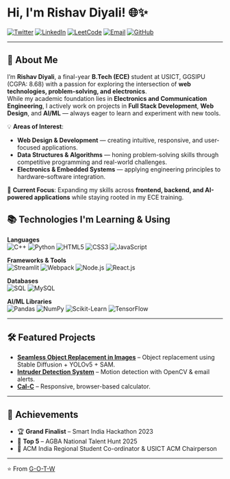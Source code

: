 # Hi, I'm Rishav Diyali! 🌐✨

[![Twitter](https://img.shields.io/badge/Twitter-1DA1F2?style=flat-square&logo=twitter&logoColor=white)](https://twitter.com/)
[![LinkedIn](https://img.shields.io/badge/LinkedIn-0A66C2?style=flat-square&logo=linkedin&logoColor=white)](https://linkedin.com/in/rishavdiyali)
[![LeetCode](https://img.shields.io/badge/LeetCode-FFA116?style=flat-square&logo=leetcode&logoColor=white)](https://leetcode.com/u/o51ZeCueE5/)
[![Email](https://img.shields.io/badge/Email-D14836?style=flat-square&logo=gmail&logoColor=white)](mailto:rishavdiyali@gmail.com)
[![GitHub](https://img.shields.io/badge/GitHub-181717?style=flat-square&logo=github&logoColor=white)](https://github.com/G-O-T-W)

---

## 🚀 About Me  

I’m **Rishav Diyali**, a final-year **B.Tech (ECE)** student at USICT, GGSIPU (CGPA: 8.68) with a passion for exploring the intersection of **web technologies, problem-solving, and electronics**.  
While my academic foundation lies in **Electronics and Communication Engineering**, I actively work on projects in **Full Stack Development**, **Web Design**, and **AI/ML** — always eager to learn and experiment with new tools.  

💡 **Areas of Interest**:  
- **Web Design & Development** — creating intuitive, responsive, and user-focused applications.  
- **Data Structures & Algorithms** — honing problem-solving skills through competitive programming and real-world challenges.  
- **Electronics & Embedded Systems** — applying engineering principles to hardware–software integration.  

📌 **Current Focus**: Expanding my skills across **frontend, backend, and AI-powered applications** while staying rooted in my ECE training.  


## 📚 Technologies I'm Learning & Using  

**Languages**  
![C++](https://img.shields.io/badge/C++-00599C?style=flat-square&logo=cplusplus&logoColor=white)
![Python](https://img.shields.io/badge/Python-3776AB?style=flat-square&logo=python&logoColor=white)
![HTML5](https://img.shields.io/badge/HTML5-E34F26?style=flat-square&logo=html5&logoColor=white)
![CSS3](https://img.shields.io/badge/CSS3-1572B6?style=flat-square&logo=css3&logoColor=white)
![JavaScript](https://img.shields.io/badge/JavaScript-F7DF1E?style=flat-square&logo=javascript&logoColor=black)

**Frameworks & Tools**  
![Streamlit](https://img.shields.io/badge/Streamlit-FF4B4B?style=flat-square&logo=streamlit&logoColor=white)
![Webpack](https://img.shields.io/badge/Webpack-8DD6F9?style=flat-square&logo=webpack&logoColor=black)
![Node.js](https://img.shields.io/badge/Node.js-339933?style=flat-square&logo=node-dot-js&logoColor=white)
![React.js](https://img.shields.io/badge/React-20232A?style=flat-square&logo=react&logoColor=61DAFB)

**Databases**  
![SQL](https://img.shields.io/badge/SQL-003B57?style=flat-square&logo=sqlite&logoColor=white)
![MySQL](https://img.shields.io/badge/MySQL-4479A1?style=flat-square&logo=mysql&logoColor=white)

**AI/ML Libraries**  
![Pandas](https://img.shields.io/badge/Pandas-150458?style=flat-square&logo=pandas&logoColor=white)
![NumPy](https://img.shields.io/badge/Numpy-013243?style=flat-square&logo=numpy&logoColor=white)
![Scikit-Learn](https://img.shields.io/badge/Scikit--Learn-F7931E?style=flat-square&logo=scikitlearn&logoColor=white)
![TensorFlow](https://img.shields.io/badge/TensorFlow-FF6F00?style=flat-square&logo=tensorflow&logoColor=white)

---

## 🛠 Featured Projects  

- **[Seamless Object Replacement in Images](https://colab.research.google.com/drive/1S3Rf37jZXxJ-9297qtc4VxgEo8fBmOfO?usp=sharing)** – Object replacement using Stable Diffusion + YOLOv5 + SAM.  
- **[Intruder Detection System](https://github.com/G-O-T-W/web-cam-intruder-detection)** – Motion detection with OpenCV & email alerts.  
- **[Cal-C](https://g-o-t-w.github.io/calculator-app/)** – Responsive, browser-based calculator.

---

## 🎯 Achievements  

- 🏆 **Grand Finalist** – Smart India Hackathon 2023  
- 🥇 **Top 5** – AGBA National Talent Hunt 2025  
- 📢 ACM India Regional Student Co-ordinator & USICT ACM Chairperson  

---

⭐ From [G-O-T-W](https://github.com/G-O-T-W)
```
